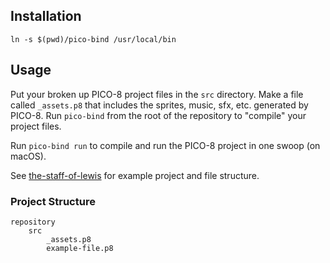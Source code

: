 ## Installation
```
ln -s $(pwd)/pico-bind /usr/local/bin
```

## Usage
Put your broken up PICO-8 project files in the `src` directory. Make a file called `_assets.p8` that includes the sprites, music, sfx, etc. generated by PICO-8. Run `pico-bind` from the root of the repository to "compile" your project files.

Run `pico-bind run` to compile and run the PICO-8 project in one swoop (on macOS).

See [the-staff-of-lewis](https://github.com/jessemillar/the-staff-of-lewis) for example project and file structure.

### Project Structure
```
repository
	src
		_assets.p8
		example-file.p8
```
